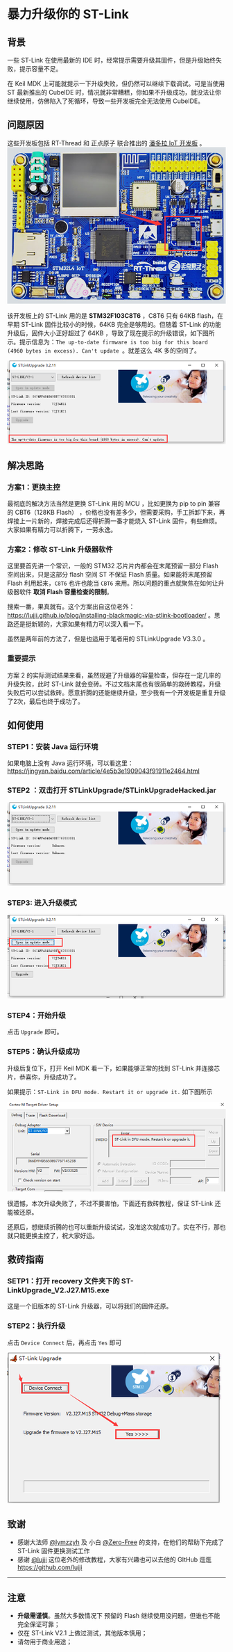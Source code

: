 # 暴力升级你的 ST-Link

## 背景

一些 ST-Link 在使用最新的 IDE 时，经常提示需要升级其固件，但是升级始终失败，提示容量不足。

在 Keil MDK 上可能就提示一下升级失败，但仍然可以继续下载调试。可是当使用 ST 最新推出的 CubeIDE 时，情况就非常糟糕，你如果不升级成功，就没法让你继续使用，仿佛陷入了死循环，导致一些开发板完全无法使用 CubeIDE。

## 问题原因

这些开发板包括 RT-Thread 和 正点原子 联合推出的 [潘多拉 IoT 开发板](https://item.taobao.com/item.htm?spm=a230r.1.14.4.381759c10S57Js&id=583527145598&ns=1&abbucket=9#detail) 。[![iot_board](docs/images/iot_board.png)](https://item.taobao.com/item.htm?spm=a230r.1.14.4.381759c10S57Js&id=583527145598&ns=1&abbucket=9#detail)

该开发板上的 ST-Link 用的是 **STM32F103C8T6** ，C8T6 只有 64KB flash，在早期 ST-Link 固件比较小的时候，64KB 完全是够用的。但随着 ST-Link 的功能升级后，固件大小正好超过了 64KB ，导致了现在提示的升级错误，如下图所示。提示信息为：`The up-to-date firmware is too big for this board (4960 bytes in excess). Can't update `。就差这么 4K 多的空间了。

![upgrade_error](docs/images/upgrade_error.png)

## 解决思路

### 方案1：更换主控

最彻底的解决方法当然是更换 ST-Link 用的 MCU ，比如更换为 pip to pin 兼容的 CBT6（128KB  Flash） ，价格也没有差多少，但需要采购，手工拆卸下来，再焊接上一片新的，焊接完成后还得折腾一番才能烧入 ST-Link 固件，有些麻烦。大家如果有精力可以折腾下，一劳永逸。

### 方案2：修改 ST-Link 升级器软件

这里要首先讲一个常识，一般的 STM32 芯片片内都会在末尾预留一部分 Flash 空间出来，只是这部分 flash 空间 ST 不保证 Flash 质量。如果能将末尾预留 Flash 利用起来，`C8T6` 也许也能当 `CBT6` 来用。所以问题的重点就聚焦在如何让升级器软件 **取消 Flash 容量检查的限制**。

搜索一番，果真就有。这个方案出自这位老外：https://lujji.github.io/blog/installing-blackmagic-via-stlink-bootloader/ 。思路还是挺新颖的，大家如果有精力可以深入看一下。

虽然是两年前的方法了，但是也适用于笔者用的 STLinkUpgrade V3.3.0 。

### 重要提示

方案 2 的实际测试结果来看，虽然规避了升级器的容量检查，但存在一定几率的升级失败，此时 ST-Link 就会变砖。不过文档末尾也有很简单的救砖教程，升级失败后可以尝试救砖。愿意折腾的还能继续升级，至少我有一个开发板是重复升级了2次，最后也终于成功了。

## 如何使用

### STEP1：安装 Java 运行环境

如果电脑上没有 Java 运行环境，可以看这里：https://jingyan.baidu.com/article/4e5b3e1909043f91911e2464.html

### STEP2 ：双击打开 STLinkUpgrade/STLinkUpgradeHacked.jar

![step2](docs/images/step2.png)

### STEP3: 进入升级模式

![step3](docs/images/step3.png)

### STEP4：开始升级

点击 `Upgrade` 即可。

### STEP5：确认升级成功

升级后复位下，打开 Keil MDK 看一下，如果能够正常的找到 ST-Link 并连接芯片，恭喜你，升级成功了。

如果提示：`ST-Link in DFU mode. Restart it or upgrade it.` 如下图所示

![upgrade_failed_in_dfu](docs/images/upgrade_failed_in_dfu.png)

很遗憾，本次升级失败了，不过不要害怕，下面还有救砖教程，保证 ST-Link 还能被还原。

还原后，想继续折腾的也可以重新升级试试，没准这次就成功了。实在不行，那也就只能更换主控了，祝大家好运。

## 救砖指南

### SETP1：打开 recovery 文件夹下的 ST-LinkUpgrade_V2.J27.M15.exe

这是一个旧版本的 ST-Link 升级器，可以将我们的固件还原。

### STEP2：执行升级

点击 `Device Connect` 后，再点击 `Yes` 即可

![recovery](docs/images/recovery.png)

## 致谢

- 感谢大法师 [@lymzzyh](https://github.com/lymzzyh) 及 小白 [@Zero-Free](https://github.com/Zero-Free) 的支持，在他们的帮助下完成了 ST-Link 固件更换测试工作
- 感谢 [@lujji](https://github.com/lujji) 这位老外的修改教程，大家有兴趣也可以去他的 GItHub 逛逛 https://github.com/lujji

-----

## 注意

- **升级需谨慎**。虽然大多数情况下 预留的 Flash 继续使用没问题，但谁也不能完全保证可靠；
- 仅在 ST-Link V2.1 上做过测试，其他版本慎用；
- 请勿用于商业用途；

